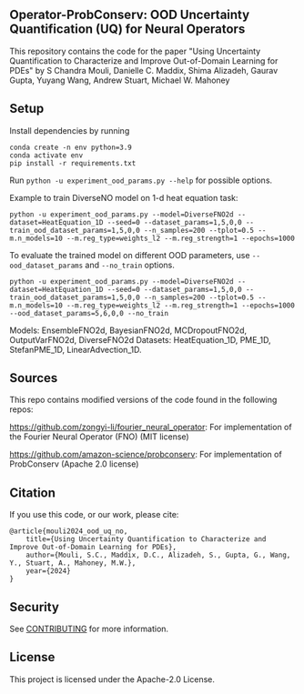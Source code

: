 ## Operator-ProbConserv: OOD Uncertainty Quantification (UQ) for Neural Operators

This repository contains the code for the paper "Using Uncertainty Quantification to Characterize and Improve Out-of-Domain Learning for PDEs" by S Chandra Mouli, Danielle C. Maddix, Shima Alizadeh, Gaurav Gupta, Yuyang Wang, Andrew Stuart, Michael W. Mahoney

## Setup
Install dependencies by running
```
conda create -n env python=3.9
conda activate env
pip install -r requirements.txt
```

Run `python -u experiment_ood_params.py --help` for possible options.

Example to train DiverseNO model on 1-d heat equation task:
```
python -u experiment_ood_params.py --model=DiverseFNO2d --dataset=HeatEquation_1D --seed=0 --dataset_params=1,5,0,0 --train_ood_dataset_params=1,5,0,0 --n_samples=200 --tplot=0.5 --m.n_models=10 --m.reg_type=weights_l2 --m.reg_strength=1 --epochs=1000
```

To evaluate the trained model on different OOD parameters, use `--ood_dataset_params` and `--no_train` options.
```
python -u experiment_ood_params.py --model=DiverseFNO2d --dataset=HeatEquation_1D --seed=0 --dataset_params=1,5,0,0 --train_ood_dataset_params=1,5,0,0 --n_samples=200 --tplot=0.5 --m.n_models=10 --m.reg_type=weights_l2 --m.reg_strength=1 --epochs=1000 --ood_dataset_params=5,6,0,0 --no_train
```

Models: EnsembleFNO2d, BayesianFNO2d, MCDropoutFNO2d, OutputVarFNO2d, DiverseFNO2d
Datasets: HeatEquation_1D, PME_1D, StefanPME_1D, LinearAdvection_1D.

## Sources
This repo contains modified versions of the code found in the following repos:

https://github.com/zongyi-li/fourier_neural_operator: For implementation of the Fourier Neural Operator (FNO) (MIT license)

https://github.com/amazon-science/probconserv: For implementation of ProbConserv (Apache 2.0 license)

## Citation
If you use this code, or our work, please cite: 

```
@article{mouli2024_ood_uq_no,
    title={Using Uncertainty Quantification to Characterize and Improve Out-of-Domain Learning for PDEs},
    author={Mouli, S.C., Maddix, D.C., Alizadeh, S., Gupta, G., Wang, Y., Stuart, A., Mahoney, M.W.},
    year={2024}
}
```

## Security

See [CONTRIBUTING](CONTRIBUTING.md#security-issue-notifications) for more information.

## License

This project is licensed under the Apache-2.0 License.

